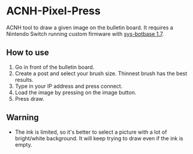 # ACNH-Pixel-Press

ACNH tool to draw a given image on the bulletin board. It requires a Nintendo Switch running custom firmware with [sys-botbase 1.7](https://github.com/olliz0r/sys-botbase).

## How to use

1) Go in front of the bulletin board.
2) Create a post and select your brush size. Thinnest brush has the best results.
4) Type in your IP address and press connect.
5) Load the image by pressing on the image button.
6) Press draw.

## Warning
* The ink is limited, so it's better to select a picture with a lot of bright/white background. It will keep trying to draw even if the ink is empty.